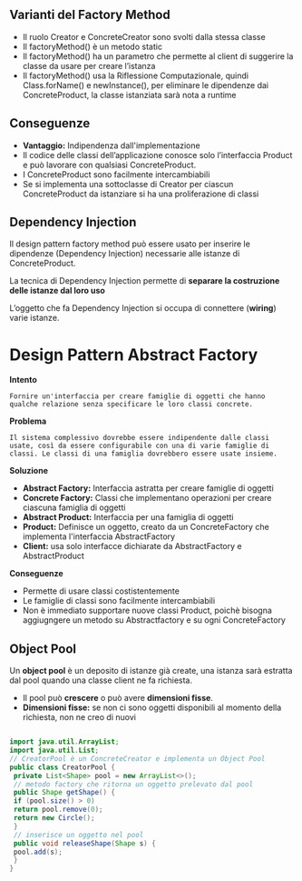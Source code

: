## Varianti del Factory Method

- Il ruolo Creator e ConcreteCreator sono svolti dalla stessa classe
- Il factoryMethod() è un metodo static
- Il factoryMethod() ha un parametro che permette al client di suggerire la classe
da usare per creare l’istanza
- Il factoryMethod() usa la Riflessione Computazionale, quindi Class.forName()
e newInstance(), per eliminare le dipendenze dai ConcreteProduct, la classe
istanziata sarà nota a runtime

## Conseguenze

- **Vantaggio:** Indipendenza dall'implementazione
- Il codice delle classi dell’applicazione conosce solo l’interfaccia Product e può
lavorare con qualsiasi ConcreteProduct. 
- I ConcreteProduct sono facilmente
intercambiabili
- Se si implementa una sottoclasse di Creator per ciascun ConcreteProduct da
istanziare si ha una proliferazione di classi

## Dependency Injection

Il design pattern factory method può essere usato per inserire le dipendenze (Dependency Injection) necessarie alle istanze di ConcreteProduct.

La tecnica di Dependency Injection permette di **separare la costruzione delle istanze dal loro uso**

L’oggetto che fa Dependency Injection si occupa di connettere (**wiring**) varie istanze.

# Design Pattern Abstract Factory

**Intento**

    Fornire un'interfaccia per creare famiglie di oggetti che hanno qualche relazione senza specificare le loro classi concrete.

**Problema**

    Il sistema complessivo dovrebbe essere indipendente dalle classi usate, così da essere configurabile con una di varie famiglie di classi. Le classi di una famiglia dovrebbero essere usate insieme.

**Soluzione**

* **Abstract Factory:** Interfaccia astratta per creare famiglie di oggetti
* **Concrete Factory:** Classi che implementano operazioni per creare ciascuna famiglia di oggetti
* **Abstract Product:** Interfaccia per una famiglia di oggetti
* **Product:** Definisce un oggetto, creato da un ConcreteFactory che implementa l'interfaccia AbstractFactory
* **Client:** usa solo interfacce dichiarate da AbstractFactory e
AbstractProduct

**Conseguenze**

* Permette di usare classi costistentemente
* Le famiglie di classi sono facilmente intercambiabili
* Non è immediato supportare nuove classi Product, poichè bisogna aggiugngere un metodo su Abstractfactory e su ogni ConcreteFactory

## Object Pool

Un **object pool** è un deposito di istanze già create, una istanza sarà
estratta dal pool quando una classe client ne fa richiesta.


* Il pool può **crescere** o può avere **dimensioni fisse**. 
* **Dimensioni fisse:** se non ci sono oggetti disponibili al momento della richiesta, non ne creo di nuovi


```java

import java.util.ArrayList;
import java.util.List;
// CreatorPool è un ConcreteCreator e implementa un Object Pool
public class CreatorPool {
 private List<Shape> pool = new ArrayList<>();
 // metodo factory che ritorna un oggetto prelevato dal pool
 public Shape getShape() {
 if (pool.size() > 0)
 return pool.remove(0);
 return new Circle();
 }
 // inserisce un oggetto nel pool
 public void releaseShape(Shape s) {
 pool.add(s);
 }
}

```